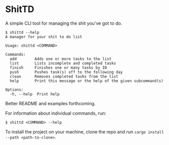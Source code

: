 # ShitTD

A simple CLI tool for managing the shit you've got to do.

```
$ shittd --help
A manager for your shit to do list

Usage: shittd <COMMAND>

Commands:
  add        Adds one or more tasks to the list
  list       Lists incomplete and completed tasks
  finish     Finishes one or many tasks by ID
  push       Pushes task(s) off to the following day
  clean      Removes completed tasks from the list
  help       Print this message or the help of the given subcommand(s)

Options:
  -h, --help  Print help
```

Better README and examples forthcoming.

For information about individual commands, run:

```
$ shittd <COMMAND> --help
```

To install the project on your machine, clone the repo and run `cargo install
--path <path-to-clone>`.
